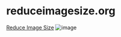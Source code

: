 # reduceimagesize.org
[Reduce Image Size](https://reduceimagesize.org/)
![image](https://github.com/techriki123/reduceimagesize.org/assets/144080946/15a20646-fb38-4cd4-bd95-6d6939a52c04)
